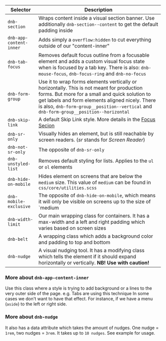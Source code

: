 | Selector                | Description                                                                                                                                                                                                                                                                              |
| ----------------------- | ---------------------------------------------------------------------------------------------------------------------------------------------------------------------------------------------------------------------------------------------------------------------------------------- |
| `dnb-section`           | Wraps content inside a visual section banner. Use additionally `dnb-section--content` to get the default padding inside                                                                                                                                                                  |
| `dnb-app-content-inner` | Adds simply a `overflow:hidden` to cut everything outside of our "content-inner"                                                                                                                                                                                                         |
| `dnb-tab-focus`         | Removes default focus outline from a focusable element and adds a custom visual focus state when is focused by a tab key. There is also: `dnb-mouse-focus`, `dnb-focus-ring` and `dnb-no-focus`                                                                                          |
| `dnb-form-group`        | Use it to wrap forms elements vertically or horizontally. This is not meant for production forms. But more for a small and quick solution to get labels and form elements aligned nicely. There is also, `dnb-form-group__position--vertical` and `dnb-form-group__position--horizontal` |
| `dnb-skip-link`         | A default Skip Link style. More details in the [Focus Secion](/uilib/usage/accessibility/focus#skip-link)                                                                                                                                                                                |
| `dnb-sr-only`           | Visually hides an element, but is still reachable by screen readers. (_sr_ stands for _Screen Reader_)                                                                                                                                                                                   |
| `dnb-not-sr-only`       | The opposite of `dnb-sr-only`                                                                                                                                                                                                                                                            |
| `dnb-unstyled-list`     | Removes default styling for lists. Applies to the `ul` or `ol` elements                                                                                                                                                                                                                  |
| `dnb-hide-on-mobile`    | Hides element on screens that are below the `medium` size. This value of `medium` can be found in `css/core/utilities.scss`                                                                                                                                                              |
| `dnb-mobile-exclusive`  | The opposite of `dnb-hide-on-mobile`, which means it will only be visible on screens up to the size of `medium                                                                                                                                                                           |
| `dnb-width-limit`       | Our main wrapping class for containers. It has a max-width and a left and right padding which varies based on screen sizes                                                                                                                                                               |
| `dnb-belt`              | A wrapping class which adds a background color and padding to top and bottom                                                                                                                                                                                                             |
| `dnb-nudge`             | A visual nudging tool. It has a modifying class which tells the element if it should expand horizontally or vertically. **NB! Use with caution!**                                                                                                                                        |

### More about `dnb-app-content-inner`

Use this class where a style is trying to add background or a lines to the very outer side of the page. e.g. Tabs are using this technique
In some cases we don't want to have that effect. For instance, if we have a menu (`aside`) to the left or right side.

### More about `dnb-nudge`

It also has a data attribute which takes the amount of nudges. One nudge = `1rem`, two nudges = `3rem`. It takes up to `10 nudges`. See example for usage.
